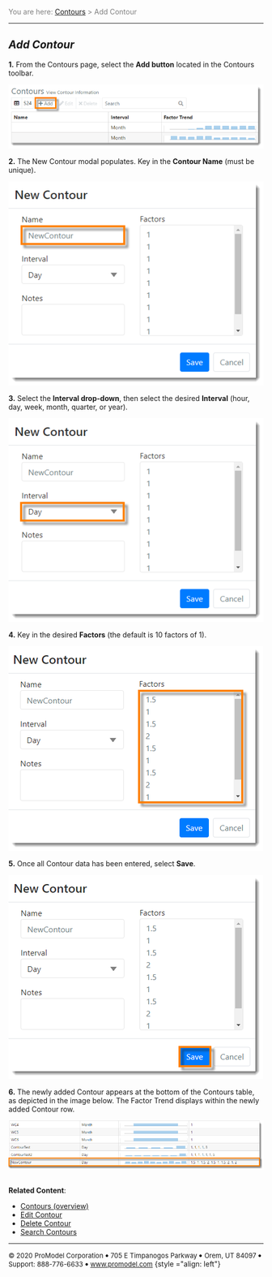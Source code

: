 ﻿
<span style="color:grey">
<span style="font-size:14px">

You are here: [Contours](C:/_git/ProModelAutodeskEdition/PorfolioSimulator.Help/wwwroot/Help/Docs/Contours/Contours.md) > Add Contour

</span>
</span></span>

----
## _**Add Contour**_ 
<span style="font-size:14px">

**1.** From the Contours page, select the **Add button** located in the Contours toolbar.

![Add Contour](AddOrange.png "Contours Table - Add Contour")

**2.** The New Contour modal populates. Key in the **Contour Name** (must be unique).

![Contour Name](NameOrange.png "New Contour Modal - Name")

**3.** Select the **Interval drop-down**, then select the desired **Interval** (hour, day, week, month, quarter, or year).

![Interval](IntervalOrange.png "New Contour Modal - Interval")

**4.** Key in the desired **Factors** (the default is 10 factors of 1). 

![Factors](FactorsOrange.png "New Contour Modal - Factors")

**5.** Once all Contour data has been entered, select **Save**.

![Save](SaveOrange.png "New Contour Modal - Save")

**6.** The newly added Contour appears at the bottom of the Contours table, as depicted in the image below. The Factor Trend displays within the newly added Contour row.

![Updated Contours Table](ContourOrange.png "Updated Contours Table")

##
**Related Content**:
* [Contours (overview)](C:/_git/ProModelAutodeskEdition/PorfolioSimulator.Help/wwwroot/Help/Docs/Contours/Contours.md)
* [Edit Contour](C:/_git/ProModelAutodeskEdition/PorfolioSimulator.Help/wwwroot/Help/Docs/Contours/EditContour/EditContour.md)
* [Delete Contour](C:/_git/ProModelAutodeskEdition/PorfolioSimulator.Help/wwwroot/Help/Docs/Contours/DeleteContour/DeleteContour.md)
* [Search Contours](C:/_git/ProModelAutodeskEdition/PorfolioSimulator.Help/wwwroot/Help/Docs/Contours/SearchContours/SearchContours.md)

</span>

---

<span style="font-size:13px"> &copy; 2020 ProModel Corporation ![dot](Dot1.png) 705 E Timpanogos Parkway ![dot](Dot1.png) Orem, UT 84097 ![dot](Dot1.png) Support: 888-776-6633 ![dot](Dot1.png) www.promodel.com</span> {style ="align: left"}

